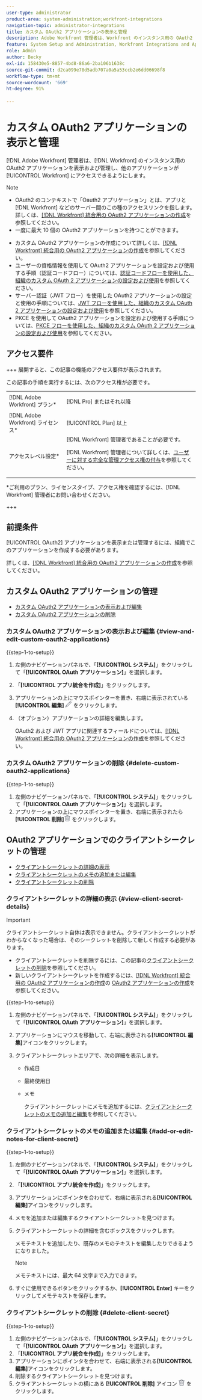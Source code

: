 ```yaml
---
user-type: administrator
product-area: system-administration;workfront-integrations
navigation-topic: administrator-integrations
title: カスタム OAuth2 アプリケーションの表示と管理
description: Adobe Workfront 管理者は、Workfront のインスタンス用の OAuth2 アプリケーションを表示および管理し、他のアプリケーションが Workfront にアクセスできるようにします。
feature: System Setup and Administration, Workfront Integrations and Apps
role: Admin
author: Becky
exl-id: 158430e5-8857-4bd8-86a6-2ba106b1638c
source-git-commit: d2ca099e78d5adb707a0a5a53ccb2e6dd06698f8
workflow-type: tm+mt
source-wordcount: '669'
ht-degree: 91%

---
```


# カスタム OAuth2 アプリケーションの表示と管理

[!DNL Adobe Workfront] 管理者は、[!DNL Workfront] のインスタンス用の OAuth2 アプリケーションを表示および管理し、他のアプリケーションが [!UICONTROL Workfront] にアクセスできるようにします。

>[!NOTE]
>
>* OAuth2 のコンテキストで「Oauth2 アプリケーション」とは、アプリと [!DNL Workfront] などのサーバー間のこの種のアクセスリンクを指します。詳しくは、[&#x200B; [!DNL Workfront]  統合用の OAuth2 アプリケーションの作成](../../administration-and-setup/configure-integrations/create-oauth-application.md)を参照してください。
>* 一度に最大 10 個の OAuth2 アプリケーションを持つことができます。

* カスタム OAuth2 アプリケーションの作成について詳しくは、[&#x200B; [!DNL Workfront]  統合用の OAuth2 アプリケーションの作成](../../administration-and-setup/configure-integrations/create-oauth-application.md)を参照してください。
* ユーザーの資格情報を使用して OAuth2 アプリケーションを設定および使用する手順（認証コードフロー）については、[認証コードフローを使用した、組織のカスタム OAuth 2 アプリケーションの設定および使用](../../wf-api/api/oauth-app-code-token-flow.md)を参照してください。
* サーバー認証（JWT フロー）を使用した OAuth2 アプリケーションの設定と使用の手順については、[JWT フローを使用した、組織のカスタム OAuth 2 アプリケーションの設定および使用](../../wf-api/api/oauth-app-jwt-flow.md)を参照してください。
* PKCE を使用して OAuth2 アプリケーションを設定および使用する手順については、[PKCE フローを使用した、組織のカスタム OAuth 2 アプリケーションの設定および使用](../../wf-api/api/oauth-app-pkce-flow.md)を参照してください。

## アクセス要件

+++ 展開すると、この記事の機能のアクセス要件が表示されます。

この記事の手順を実行するには、次のアクセス権が必要です。

<table style="table-layout:auto"> 
 <col> 
 <col> 
 <tbody> 
  <tr> 
   <td role="rowheader">[!DNL Adobe Workfront] プラン*</td> 
   <td> <p>[!DNL Pro] またはそれ以降</p> </td> 
  </tr> 
  <tr> 
   <td role="rowheader">[!DNL Adobe Workfront] ライセンス*</td> 
   <td> <p>[!UICONTROL Plan] 以上</p> </td> 
  </tr> 
  <tr> 
   <td role="rowheader">アクセスレベル設定*</td> 
   <td> [!DNL Workfront] 管理者であることが必要です。 </p>
    <p>[!DNL Workfront] 管理者について詳しくは、<a href="../../administration-and-setup/add-users/configure-and-grant-access/grant-a-user-full-administrative-access.md" class="MCXref xref">ユーザーに対する完全な管理アクセス権の付与</a>を参照してください。</p>
     </td> 
  </tr> 
 </tbody> 
</table>

&#42;ご利用のプラン、ライセンスタイプ、アクセス権を確認するには、[!DNL Workfront] 管理者にお問い合わせください。

+++

## 前提条件

[!UICONTROL OAuth2] アプリケーションを表示または管理するには、組織でこのアプリケーションを作成する必要があります。

詳しくは、[&#x200B; [!DNL Workfront]  統合用の OAuth2 アプリケーションの作成](../../administration-and-setup/configure-integrations/create-oauth-application.md)を参照してください。

## カスタム OAuth2 アプリケーションの管理

* [カスタム OAuth2 アプリケーションの表示および編集](#view-and-edit-custom-oauth2-applications)
* [カスタム OAuth2 アプリケーションの削除](#delete-custom-oauth2-applications)

### カスタム OAuth2 アプリケーションの表示および編集 {#view-and-edit-custom-oauth2-applications}

{{step-1-to-setup}}

1. 左側のナビゲーションパネルで、「**[!UICONTROL システム]**」をクリックして「**[!UICONTROL OAuth アプリケーション]**」を選択します。
1. 「**[!UICONTROL アプリ統合を作成]**」をクリックします。
1. アプリケーションの上にマウスポインターを置き、右端に表示されている **[!UICONTROL 編集]**![&#x200B; 編集アイコン &#x200B;](assets/edit-icon.png) をクリックします。
1. （オプション）アプリケーションの詳細を編集します。

   OAuth2 および JWT アプリに関連するフィールドについては、[&#x200B; [!DNL Workfront]  統合用の OAuth2 アプリケーションの作成](../../administration-and-setup/configure-integrations/create-oauth-application.md)を参照してください。

### カスタム OAuth2 アプリケーションの削除 {#delete-custom-oauth2-applications}

{{step-1-to-setup}}

1. 左側のナビゲーションパネルで、「**[!UICONTROL システム]**」をクリックして「**[!UICONTROL OAuth アプリケーション]**」を選択します。
1. アプリケーションの上にマウスポインターを置き、右端に表示されたら **[!UICONTROL 削除]**![&#x200B; 削除 &#x200B;](assets/delete.png) をクリックします。

## OAuth2 アプリケーションでのクライアントシークレットの管理

* [クライアントシークレットの詳細の表示](#view-client-secret-details)
* [クライアントシークレットのメモの追加または編集](#add-or-edit-notes-for-client-secret)
* [クライアントシークレットの削除](#delete-client-secret)

### クライアントシークレットの詳細の表示 {#view-client-secret-details}

>[!IMPORTANT]
>
>クライアントシークレット自体は表示できません。クライアントシークレットがわからなくなった場合は、そのシークレットを削除して新しく作成する必要があります。
>
>* クライアントシークレットを削除するには、この記事の[クライアントシークレットの削除](#delete-client-secret)を参照してください。
>* 新しいクライアントシークレットを作成するには、[&#x200B; [!DNL Workfront]  統合用の OAuth2 アプリケーションの作成](../../administration-and-setup/configure-integrations/create-oauth-application.md)の [OAuth2 アプリケーションの作成](../../administration-and-setup/configure-integrations/create-oauth-application.md#create)を参照してください。
>

{{step-1-to-setup}}

1. 左側のナビゲーションパネルで、「**[!UICONTROL システム]**」をクリックして「**[!UICONTROL OAuth アプリケーション]**」を選択します。
1. アプリケーションにマウスを移動して、右端に表示される&#x200B;**[!UICONTROL 編集]**&#x200B;アイコンをクリックします。
1. クライアントシークレットエリアで、次の詳細を表示します。

   * 作成日
   * 最終使用日
   * メモ

     クライアントシークレットにメモを追加するには、[クライアントシークレットのメモの追加と編集](#add-or-edit-notes-for-client-secret)を参照してください。

### クライアントシークレットのメモの追加または編集 {#add-or-edit-notes-for-client-secret}

{{step-1-to-setup}}

1. 左側のナビゲーションパネルで、「**[!UICONTROL システム]**」をクリックして「**[!UICONTROL OAuth アプリケーション]**」を選択します。
1. 「**[!UICONTROL アプリ統合を作成]**」をクリックします。
1. アプリケーションにポインタを合わせて、右端に表示される&#x200B;**[!UICONTROL 編集]**&#x200B;アイコンをクリックします。
1. メモを追加または編集するクライアントシークレットを見つけます。
1. クライアントシークレットの詳細を含むボックスをクリックします。

   メモテキストを追加したり、既存のメモのテキストを編集したりできるようになりました。

   >[!NOTE]
   >
   >メモテキストには、最大 64 文字まで入力できます。

1. すぐに使用できるボタンをクリックするか、**[!UICONTROL Enter]** キーをクリックしてメモテキストを保存します。

### クライアントシークレットの削除 {#delete-client-secret}

{{step-1-to-setup}}

1. 左側のナビゲーションパネルで、「**[!UICONTROL システム]**」をクリックして「**[!UICONTROL OAuth アプリケーション]**」を選択します。
1. 「**[!UICONTROL アプリ統合を作成]**」をクリックします。
1. アプリケーションにポインタを合わせて、右端に表示される&#x200B;**[!UICONTROL 編集]**&#x200B;アイコンをクリックします。
1. 削除するクライアントシークレットを見つけます。
1. クライアントシークレットの横にある **[!UICONTROL 削除]** アイコン ![&#x200B; 削除 &#x200B;](assets/delete.png) をクリックします。
